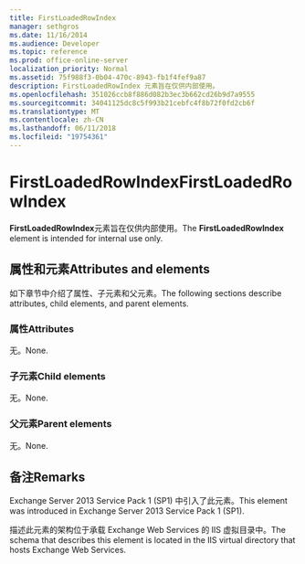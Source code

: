```yaml
---
title: FirstLoadedRowIndex
manager: sethgros
ms.date: 11/16/2014
ms.audience: Developer
ms.topic: reference
ms.prod: office-online-server
localization_priority: Normal
ms.assetid: 75f988f3-0b04-470c-8943-fb1f4fef9a87
description: FirstLoadedRowIndex 元素旨在仅供内部使用。
ms.openlocfilehash: 351026ccb8f886d082b3ec3b662cd26b9d7a9555
ms.sourcegitcommit: 34041125dc8c5f993b21cebfc4f8b72f0fd2cb6f
ms.translationtype: MT
ms.contentlocale: zh-CN
ms.lasthandoff: 06/11/2018
ms.locfileid: "19754361"
---
```

# <a name="firstloadedrowindex"></a><span data-ttu-id="467eb-103">FirstLoadedRowIndex</span><span class="sxs-lookup"><span data-stu-id="467eb-103">FirstLoadedRowIndex</span></span>

<span data-ttu-id="467eb-104">**FirstLoadedRowIndex**元素旨在仅供内部使用。</span><span class="sxs-lookup"><span data-stu-id="467eb-104">The **FirstLoadedRowIndex** element is intended for internal use only.</span></span> 

## <a name="attributes-and-elements"></a><span data-ttu-id="467eb-105">属性和元素</span><span class="sxs-lookup"><span data-stu-id="467eb-105">Attributes and elements</span></span>

<span data-ttu-id="467eb-106">如下章节中介绍了属性、子元素和父元素。</span><span class="sxs-lookup"><span data-stu-id="467eb-106">The following sections describe attributes, child elements, and parent elements.</span></span>
  
### <a name="attributes"></a><span data-ttu-id="467eb-107">属性</span><span class="sxs-lookup"><span data-stu-id="467eb-107">Attributes</span></span>

<span data-ttu-id="467eb-108">无。</span><span class="sxs-lookup"><span data-stu-id="467eb-108">None.</span></span>
  
### <a name="child-elements"></a><span data-ttu-id="467eb-109">子元素</span><span class="sxs-lookup"><span data-stu-id="467eb-109">Child elements</span></span>

<span data-ttu-id="467eb-110">无。</span><span class="sxs-lookup"><span data-stu-id="467eb-110">None.</span></span>
  
### <a name="parent-elements"></a><span data-ttu-id="467eb-111">父元素</span><span class="sxs-lookup"><span data-stu-id="467eb-111">Parent elements</span></span>

<span data-ttu-id="467eb-112">无。</span><span class="sxs-lookup"><span data-stu-id="467eb-112">None.</span></span>
  
## <a name="remarks"></a><span data-ttu-id="467eb-113">备注</span><span class="sxs-lookup"><span data-stu-id="467eb-113">Remarks</span></span>

<span data-ttu-id="467eb-114">Exchange Server 2013 Service Pack 1 (SP1) 中引入了此元素。</span><span class="sxs-lookup"><span data-stu-id="467eb-114">This element was introduced in Exchange Server 2013 Service Pack 1 (SP1).</span></span>
  
<span data-ttu-id="467eb-115">描述此元素的架构位于承载 Exchange Web Services 的 IIS 虚拟目录中。</span><span class="sxs-lookup"><span data-stu-id="467eb-115">The schema that describes this element is located in the IIS virtual directory that hosts Exchange Web Services.</span></span>
  

